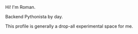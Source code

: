 Hi! I'm Roman.

Backend Pythonista by day.

This profile is generally a drop-all experimental space for me.
